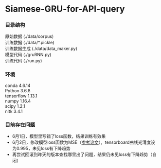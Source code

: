 # Siamese-GRU-for-API-query

### 目录结构
原始数据 (./data/corpus)  
训练数据 (./data/*.pickle)  
训练数据生成 (./data/data_maker.py)  
模型代码 (./gruRNN.py)  
训练代码 (./run.py)  

### 环境
conda 4.6.14  
Python 3.6.8  
tensorflow 1.13.1  
numpy 1.16.4  
scipy 1.2.1  
nltk 3.4.1  

### 目前存在问题
 - 6月1日，模型里写错了loss函数，结果训练有效果  
 - 6月2日，修改模型loss函数为MSE（[参考论文](https://www.aaai.org/ocs/index.php/AAAI/AAAI16/paper/view/12195)），tensorboard曲线光滑度设为0.995，未见loss有下降趋势  
 - 再尝试回滚到昨天的版本查找哪里出了问题，结果仍未见loss有下降趋势（自闭）  
